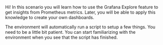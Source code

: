 Hi! In this scenario you will learn how to use the Grafana Explore feature to get insights from Prometheus metrics. Later, you will be able to apply this knowledge to create your own dashboards.

The environment will automatically run a script to setup a few things. 
You need to be a little bit patient. You can start familiarizing with the environment
when you see that the script has finished.
